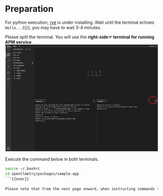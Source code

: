 # Preparation

For python execution, [rye](https://rye.astral.sh/) is under installing.
Wait until the terminal echoes `Hello...`{{}}, you may have to wait 3-4 minutes.

Please split the terminal. You will use the **right-side☞ terminal for running APM service**.
![please split the terminal](./images/split_terminal.png)

Execute the command below in both terminals.

```bash
source ~/.bashrc
cd openllmetry/packages/sample-app
```{{exec}}

Please note that from the next page onward, when instructing commands to be executed in the right-side☞ terminal, a note stating ‘**Execute the command below in the right-side☞ terminal**’ will be included.

